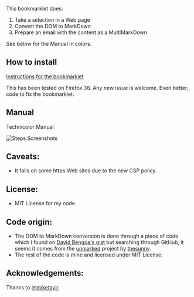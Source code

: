 This bookmarklet does:

1. Take a selection in a Web page
2. Convert the DOM to MarkDown
3. Prepare an email with the content as a MultiMarkDown

See below for the Manual in colors.

## How to install
[Instructions for the bookmarklet](http://www.la-grange.net/2015/04/06/bookmarklet.html)

This has been tested on Firefox 36.
Any new issue is welcome. 
Even better, code to fix the bookmarklet.

## Manual

Technicolor Manual

![Steps Screenshots](http://www.la-grange.net/2015/04/06/bookmarklet-manual.jpg)

## Caveats:

* It fails on some https Web sites due to the new CSP policy.


## License:
* MIT License for my code.

## Code origin:
* The DOM to MarkDown conversion is done through a piece of code which I found on [David Bengoa's gist](https://gist.github.com/YouWoTMA/1762527) but searching through GitHub, it seems it comes from the [unmarked](https://github.com/thesunny/unmarked) project by [thesunny](https://github.com/thesunny).
* The rest of the code is mine and licensed under MIT License.

## Acknowledgements:
Thanks to [@miketaylr](https://github.com/miketaylr)